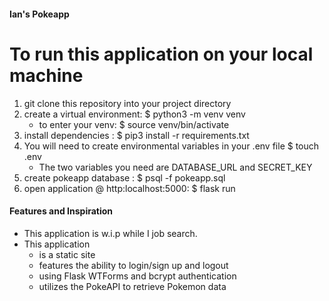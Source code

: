 #### Ian's Pokeapp
# To run this application on your local machine
1. git clone this repository into your project directory
2. create a virtual environment: $ python3 -m venv venv 
   - to enter your venv: $ source venv/bin/activate 
3. install dependencies : $ pip3 install -r requirements.txt
4. You will need to create environmental variables in your .env file
    $ touch .env
    - The two variables you need are DATABASE_URL and SECRET_KEY
5. create pokeapp database : $ psql -f pokeapp.sql
6. open application @ http:localhost:5000: $ flask run 

#### Features and Inspiration
- This application is w.i.p while I job search.
- This application 
  -  is a static site
  -  features the ability to login/sign up and logout 
  -  using Flask WTForms and bcrypt authentication
  -  utilizes the PokeAPI to retrieve Pokemon data
